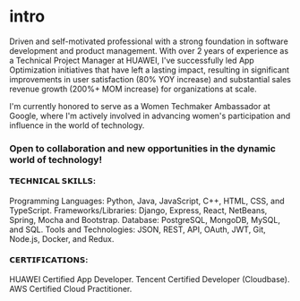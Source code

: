 # intro


Driven and self-motivated professional with a strong foundation in software development and product management. With over 2 years of experience as a Technical Project Manager at HUAWEI, I've successfully led App Optimization initiatives that have left a lasting impact, resulting in significant improvements in user satisfaction (80% YOY increase) and substantial sales revenue growth (200%+ MOM increase) for organizations at scale.

I'm currently honored to serve as a Women Techmaker Ambassador at Google, where I'm actively involved in advancing women's participation and influence in the world of technology.
### Open to collaboration and new opportunities in the dynamic world of technology!

#### 𝗧𝗘𝗖𝗛𝗡𝗜𝗖𝗔𝗟 𝗦𝗞𝗜𝗟𝗟𝗦:
Programming Languages: Python, Java, JavaScript, C++, HTML, CSS, and TypeScript.
Frameworks/Libraries: Django, Express, React, NetBeans, Spring, Mocha and Bootstrap.
Database: PostgreSQL, MongoDB, MySQL, and SQL.
Tools and Technologies: JSON, REST, API, OAuth, JWT, Git, Node.js, Docker, and Redux.

#### 𝗖𝗘𝗥𝗧𝗜𝗙𝗜𝗖𝗔𝗧𝗜𝗢𝗡𝗦:
HUAWEI Certified App Developer.
Tencent Certified Developer (Cloudbase).
AWS Certified Cloud Practitioner.
